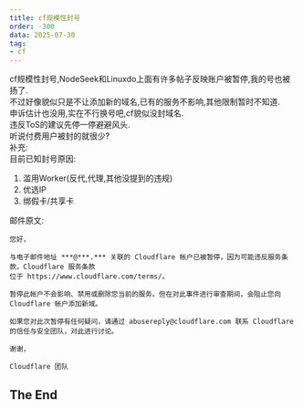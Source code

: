 ```yaml
---
title: cf规模性封号
order: -300
data: 2025-07-30
tag:
- cf
---
```


cf规模性封号,NodeSeek和Linuxdo上面有许多帖子反映账户被暂停,我的号也被扬了.  
不过好像貌似只是不让添加新的域名,已有的服务不影响,其他限制暂时不知道.  
申诉估计也没用,实在不行换号吧,cf貌似没封域名.  
违反ToS的建议先停一停避避风头.  
听说付费用户被封的就很少?  
补充:  
目前已知封号原因:  
1. 滥用Worker(反代,代理,其他没提到的违规)  
2. 优选IP  
3. 绑假卡/共享卡  

邮件原文:  
```
您好，

与电子邮件地址 ***@***.*** 关联的 Cloudflare 帐户已被暂停，因为可能违反服务条款。Cloudflare 服务条款
位于 https://www.cloudflare.com/terms/。

暂停此帐户不会影响、禁用或删除您当前的服务。但在对此事件进行审查期间，会阻止您向 Cloudflare 帐户添加新域。

如果您对此次暂停有任何疑问，请通过 abusereply@cloudflare.com 联系 Cloudflare 的信任与安全团队，对此进行讨论。

谢谢，

Cloudflare 团队
```

## The End